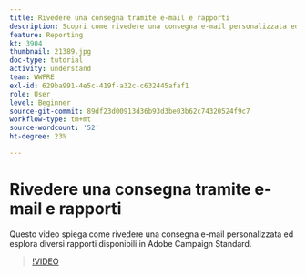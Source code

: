 ```yaml
---
title: Rivedere una consegna tramite e-mail e rapporti
description: Scopri come rivedere una consegna e-mail personalizzata ed esplorare diversi rapporti disponibili in Adobe Campaign Standard.
feature: Reporting
kt: 3904
thumbnail: 21389.jpg
doc-type: tutorial
activity: understand
team: WWFRE
exl-id: 629ba991-4e5c-419f-a32c-c632445afaf1
role: User
level: Beginner
source-git-commit: 89df23d00913d36b93d3be03b62c74320524f9c7
workflow-type: tm+mt
source-wordcount: '52'
ht-degree: 23%

---
```


# Rivedere una consegna tramite e-mail e rapporti

Questo video spiega come rivedere una consegna e-mail personalizzata ed esplora diversi rapporti disponibili in Adobe Campaign Standard.

>[!VIDEO](https://video.tv.adobe.com/v/21389?quality=12&learn=on)
